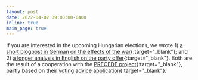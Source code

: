 ```yaml
---
layout: post
date: 2022-04-02 09:00:00-0400
inline: true
main_page: true
---
```


If you are interested in the upcoming Hungarian elections, we wrote 1) [a short blogpost in German on the effects of the war](https://wzb.eu/de/forschung/krieg-in-europa-ursachen-und-folgen/die-wahlen-in-ungarn-im-schatten-des-russischen-krieges-in-der-ukraine){:target="\_blank"}; and 2) [a longer analysis in English on the party offer](https://precede.eu/index.php/2022/04/01/blog-the-electoral-dynamics-of-the-hungarian-elections-2022/){:target="\_blank"}. Both are the result of a cooperation with the [PRECEDE project](https://precede.eu/){:target="\_blank"}, partly based on their [voting advice application](https://valasztasi-iranytu.org/hu/){:target="\_blank"}.
